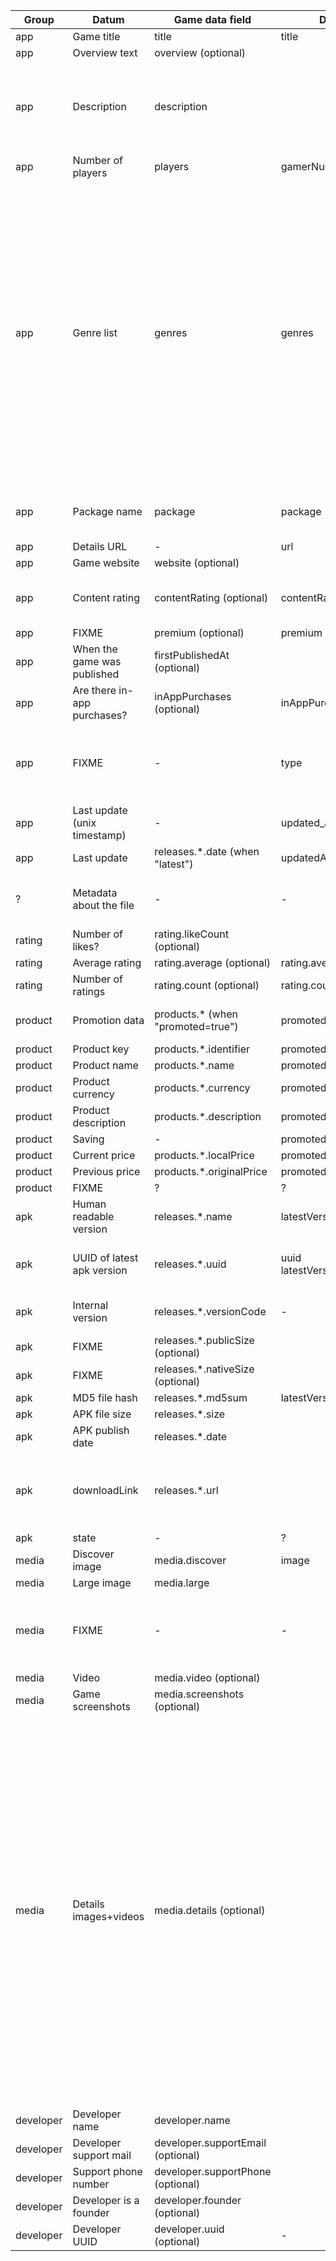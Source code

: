 |Group|Datum|Game data field|Discover field|App field|Details field|BrewyaOnOuya field|Example|Description|
|--- |--- |--- |--- |--- |--- |--- |--- |--- |
|app|Game title|title|title|title|title|App.title|Bloo Kid 2||
|app|Overview text|overview (optional)||overview|-|App.overview|Released in October 2015 by winterworks GmbH.||
|app|Description|description||description|description|App.description|Bloo Kid 2 is a classic 2D retro-style platformer experience with lovely designed pixel-graphics and a full chiptune soundtrack. Run, jump and swim your way through FIVE huge worlds with TWELVE levels each. Master brutal bossfights and discover lots of secrets in the world of Bloo Kid 2.\r\n\r\nBloo Kid 2 features:\r\n- five worlds with twelve levels each\r\n- handcrafted, colorful pixel-graphics\r\n- a full chiptune soundtrack\r\n- epic boss battles\r\n- tons of secrets\r\n- achievements||
|app|Number of players|players|gamerNumbers|gamerNumbers|gamerNumbers|App.playerNumbers|[1]|Any combination of 1-4|
|app|Genre list|genres|genres|genres|genres|App.genres|[Platformer, Retro]|original genre list: <br><br /> Adventure<br /> App<br /> Arcade/Pinball<br /> Card/Casino<br /> Dual Stick<br /> Entertainment<br /> Fight!<br /> FPS/Shooter<br /> Kids List<br /> Meditative<br /> Multiplayer<br /> Music<br /> Platformer<br /> Puzzle/Trivia<br /> Racing<br /> Retro<br /> Role-Playing<br /> Short on Time?<br /> Sim/Strategy<br /> Sports<br /> Utility<br /> Video|
|app|Package name|package|package||apk.package|App.packageName|evil.corptron.DuckGame|Run "aapt dump badging file.apk", field "package: name"|
|app|Details URL|-|url||-|-|ouya://launcher/details?app=evil.corptron.DuckGame||
|app|Game website|website (optional)||website|-|App.website|http://www.winterworks.de||
|app|Content rating|contentRating (optional)|contentRating|contentRating|suggestedAge|App.contentRating|Everyone|Everyone<br /> 9+<br /> 12+<br /> 17+|
|app|FIXME|premium (optional)|premium|premium|premium|App.premium|false||
|app|When the game was published|firstPublishedAt (optional)||firstPublishedAt|firstPublishedAt (unix timestamp)|App.firstPublishedAt|2015-10-09T07:53:25Z||
|app|Are there in-app purchases?|inAppPurchases (optional)|inAppPurchases||inAppPurchases|-|true||
|app|FIXME|-|type||type|-|app|discover: "app", "discover" or "details_page" (for bundles)<br /> details: "Game", FIXME|
|app|Last update (unix timestamp)|-|updated_at||-|AppVersion.releaseTime|1417731390||
|app|Last update|releases.*.date (when "latest")|updatedAt||-|AppVersion.releaseTime|2014-12-04T22:16:30Z||
|?|Metadata about the file|-|-||metaData|-|["key:rating.average", "key:developer.name", "key:suggestedAge", "45.29 MiB"]|Always those 4 values and in the same order (at least for apps)|
|rating|Number of likes?|rating.likeCount (optional)||likeCount|-|Rating.likeCount|0||
|rating|Average rating|rating.average (optional)|rating.average|ratingAverage|rating.average|Rating.rating|4.1||
|rating|Number of ratings|rating.count (optional)|rating.count|ratingCount|rating.count|Rating.reviewCount|355||
|product|Promotion data|products.* (when "promoted=true")|promotedProduct|promotedProduct|promotedProduct|App.promotedProduct|null|May be "null" if none, otherwise object|
|product|Product key|products.*.identifier|promotedProduct.identifier|promotedProduct.identifier|promotedProduct.identifier|Product.identifier|unlock_rockets||
|product|Product name|products.*.name|promotedProduct.name|promotedProduct.name|promotedProduct.name|Product.name|Unlock Full Game||
|product|Product currency|products.*.currency|promotedProduct.currency|promotedProduct.currency|promotedProduct.currency|-|EUR||
|product|Product description|products.*.description|promotedProduct.description|promotedProduct.description|promotedProduct.description|Product.description|Remove the 9 satellites limitation. Infinite satellites!||
|product|Saving|-|promotedProduct.percentOff|promotedProduct.percentOff|promotedProduct.percentOff|-|0||
|product|Current price|products.*.localPrice|promotedProduct.localPrice|promotedProduct.localPrice|promotedProduct.localPrice|-|1.99||
|product|Previous price|products.*.originalPrice|promotedProduct.originalPrice|promotedProduct.originalPrice|promotedProduct.originalPrice|Product.originalPrice|1.99||
|product|FIXME|?|?|?|promotedProduct.type|?|"entitlement" (502x), null (758x)||
|apk|Human readable version|releases.*.name|latestVersion.versionNumber|versionNumber|version.number|Apk.versionName|1.6|Run "aapt dump badging file.apk", field "versionName"|
|apk|UUID of latest apk version|releases.*.uuid|uuid<br /> latestVersion.uuid|uuid<br /> latestVersion|version.uuid|App.uuid|780688a9-95ee-429a-8755-69a8d0c88fe0|The OUYA API does not have app UUIDs, only release/apk uuids.|
|apk|Internal version|releases.*.versionCode|-|-|apk.versionCode|Apk.versionCode|null, 120401, 11, 1001004|Run "aapt dump badging file.apk", field "versionCode"|
|apk|FIXME|releases.*.publicSize (optional)||publicSize|apk.publicSize|Apk.publicSize|27275||
|apk|FIXME|releases.*.nativeSize (optional)||nativeSize|apk.nativeSize|Apk.nativeSize|20292||
|apk|MD5 file hash|releases.*.md5sum|latestVersion.apk.md5sum|md5sum|apk.md5sum|Apk.md5sum|a5b0f82d54df5f551a64295e43771a10||
|apk|APK file size|releases.*.size||apkFileSize|apk.fileSize|Apk.size|25507828||
|apk|APK publish date|releases.*.date||publishedAt|version.publishedAt (unix timestamp)|AppVersion.releaseTime|2015-10-23T09:58:19Z||
|apk|downloadLink|releases.*.url|||apk.filename|Apk.location|url: https://devs-ouya-tv-prod.s3.amazonaws.com/apps/5a3fbb4d-852b-4af4-becc-324dce6a3b42/de.eiswuxe.blookid2/780688a9-95ee-429a-8755-69a8d0c88fe0/lFzMjcZyQauvWX5k8HvH_blookid2.apk<br /> details: 1zbYKRSS1elKIYI9eseH_BombSquad-ouya-release.apk|Also in download.json<br /> Details field: only a file name, no path/domain. Always set.|
|apk|state|-|?|?|apk.state|?|"complete"||
|media|Discover image|media.discover|image||tileImage|Media|https://www.filepicker.io/api/file/05y2T8cKTY6cUfX7RYFR||
|media|Large image|media.large||mainImageFullUrl|-|App.titleImage|https://d3e4aumcqn8cw3.cloudfront.net/api/file/MASaiOBlTEO7GKYXsIns||
|media|FIXME|-|-|-|heroImage.url|?|https://s3.amazonaws.com/ouya-screenshots/3d819f4e-2195-433c-81ea-c766a6f3144f/ouya-image20170118-3-i56ad1<br /> null|Most games, had "null" here, only 14 had one set.<br /> When this was set, mobileAppIcon was also set.|
|media|Video|media.video (optional)||videoUrl||Media|https://vimeo.com/141878938||
|media|Game screenshots|media.screenshots (optional)||filepickerScreenshots|-|Media|[urls]||
|media|Details images+videos|media.details (optional)|||mediaTiles|?|[<br /> {<br /> "type: "image",<br /> "urls": [<br /> "full": "http://...",<br /> "thumb": "http://...",<br /> ],<br /> "fp_url": "http://...."<br /> },<br /> {<br /> "type": "video",<br /> "url": "https://vimeo.com/141878938"<br /> }<br />]|Allows free ordering of images and videos on the details page.<br /> "fp" is probably "FilePicker".<br /> fp_url is not used in OUYA's launcher.<br /> The launcher loads the thumbnail at first, immediately after the full image.<br /> If no mediaTile is available, the app's mainImageFullUrl<br /> is used. When offline, the apk image is used.<br /> Game data information:<br /> If details is not given or an emtpy array,<br /> "mediaTile" array should automatically be created by combining<br /> "media.large", "media.video" and "media.screenshots" into the<br /> mediaTiles format.||media|FIXME|-||mobileAppIcon|mobileAppIcon|App.iconImage|null<br /> https://s3.amazonaws.com/ouya-screenshots/3ae8fc67-f7f5-4f97-a48c-8ea2d31460fd/ouya-image20170911-3-v6tjz1|1246x null, rest had its own URL.<br /> Set when heroImage was filled.|
|developer|Developer name|developer.name||developer|developer.name|Developer.name|winterworks GmbH||
|developer|Developer support mail|developer.supportEmail (optional)||supportEmailAddress|-|Developer.supportEmail|null||
|developer|Support phone number|developer.supportPhone (optional)||supportPhone|-|Developer.supportPhone|null||
|developer|Developer is a founder|developer.founder (optional)||founder|developer.founder|Developer.founder|false||
|developer|Developer UUID|developer.uuid (optional)|-|-|developer.url (part of)|Developer.uuid|ouya://launcher/details?developer=5b015434-8a78-4274-aa5d-0cb2e330e50e||

